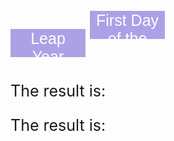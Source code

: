 <button onclick="isLeapYear()">Leap Year</button>
<button onclick="firstDayOfYear()">First Day of the Year</button>

<p>The result is:</p>
<p id="answer1"></p>

<p>The result is:</p>
<p id="answer2"></p>




<script>
  
  function isLeapYear() {
    let year = prompt("Year?");

    const urlStart = "https://hetvitrivedi.tk/api/calendar/";
    const url = urlStart + isLeapYear/ + year;

    console.log(url); 

    fetch(url)
      .then(res => res.json())
      .then(data => {
        console.log(data);
        
        document.getElementById("answer1").innerHTML = data.result; 
      
      })
      
  }

  function firstDayOfYear() {
    let year = prompt("Year?");

    const urlStart = "https://hetvitrivedi.tk/api/calendar/";
    const url = urlStart + firstDayOfYear/ + year;

    console.log(url); 

    fetch(url)

    response.json().then(data => {
                console.log(data);
                document.getElementById("year").innerText = data.year;
                var dayOfWeek = "Sunday";
                if (data.firstDayOfYear == 1) {
                dayOfWeek = "Monday"
                }
                if (data.firstDayOfYear == 2) {
                dayOfWeek = "Tuesday"
                }
                if (data.firstDayOfYear == 3) {
                dayOfWeek = "Wednesday"
                }
                if (data.firstDayOfYear == 4) {
                dayOfWeek = "Thursday"
                }
                if (data.firstDayOfYear == 5) {
                dayOfWeek = "Friday"
                }
                if (data.firstDayOfYear == 6) {
                dayOfWeek = "Saturday"
                }
                document.getElementById("day").innerText = "The first day of " + data.year + " is a " + dayOfWeek;
            })
            // catch fetch errors (ie Nginx ACCESS to server blocked)
            .catch(err => {
            error(err + " " );
            });
      
  }
</script>

<style> 
button {
	width: 120px;
	height: 45px;
	font-size: 25px;
	background-color: #ACA1E6;
	color: #fff;
	border: none;
	cursor: pointer;
}

p {
  font-size: 25px;
}
</style>